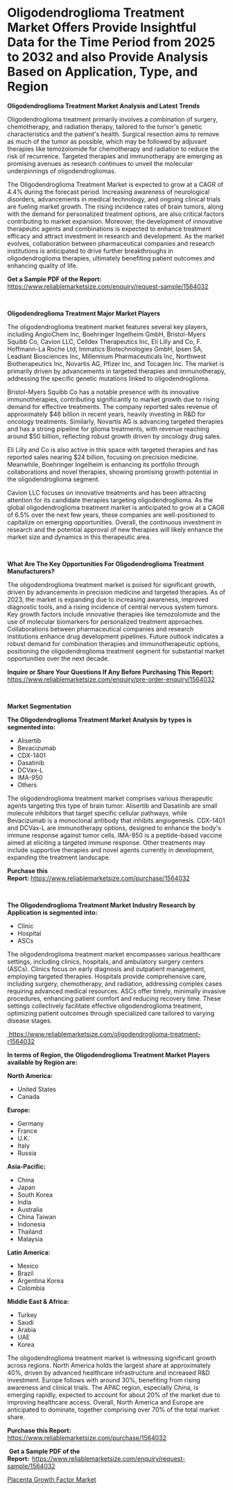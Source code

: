 <p><h1>Oligodendroglioma Treatment Market Offers Provide Insightful Data for the Time Period from 2025 to 2032 and also Provide Analysis Based on Application, Type, and Region</h1></p><p><strong>Oligodendroglioma Treatment Market Analysis and Latest Trends</strong></p>
<p><p>Oligodendroglioma treatment primarily involves a combination of surgery, chemotherapy, and radiation therapy, tailored to the tumor's genetic characteristics and the patient's health. Surgical resection aims to remove as much of the tumor as possible, which may be followed by adjuvant therapies like temozolomide for chemotherapy and radiation to reduce the risk of recurrence. Targeted therapies and immunotherapy are emerging as promising avenues as research continues to unveil the molecular underpinnings of oligodendrogliomas.</p><p>The Oligodendroglioma Treatment Market is expected to grow at a CAGR of 4.4% during the forecast period. Increasing awareness of neurological disorders, advancements in medical technology, and ongoing clinical trials are fueling market growth. The rising incidence rates of brain tumors, along with the demand for personalized treatment options, are also critical factors contributing to market expansion. Moreover, the development of innovative therapeutic agents and combinations is expected to enhance treatment efficacy and attract investment in research and development. As the market evolves, collaboration between pharmaceutical companies and research institutions is anticipated to drive further breakthroughs in oligodendroglioma therapies, ultimately benefiting patient outcomes and enhancing quality of life.</p></p>
<p><strong>Get a Sample PDF of the Report:&nbsp;</strong> <a href="https://www.reliablemarketsize.com/enquiry/request-sample/1564032?utm_campaign=3348&utm_medium=2&utm_source=Github&utm_content=ia&utm_term=08032025&utm_id=oligodendroglioma-treatment">https://www.reliablemarketsize.com/enquiry/request-sample/1564032</a></p>
<p>&nbsp;</p>
<p><strong>Oligodendroglioma Treatment Major Market Players</strong></p>
<p><p>The oligodendroglioma treatment market features several key players, including AngioChem Inc, Boehringer Ingelheim GmbH, Bristol-Myers Squibb Co, Cavion LLC, Celldex Therapeutics Inc, Eli Lilly and Co, F. Hoffmann-La Roche Ltd, Immatics Biotechnologies GmbH, Ipsen SA, Leadiant Biosciences Inc, Millennium Pharmaceuticals Inc, Northwest Biotherapeutics Inc, Novartis AG, Pfizer Inc, and Tocagen Inc. The market is primarily driven by advancements in targeted therapies and immunotherapy, addressing the specific genetic mutations linked to oligodendroglioma.</p><p>Bristol-Myers Squibb Co has a notable presence with its innovative immunotherapies, contributing significantly to market growth due to rising demand for effective treatments. The company reported sales revenue of approximately $46 billion in recent years, heavily investing in R&D for oncology treatments. Similarly, Novartis AG is advancing targeted therapies and has a strong pipeline for glioma treatments, with revenue reaching around $50 billion, reflecting robust growth driven by oncology drug sales.</p><p>Eli Lilly and Co is also active in this space with targeted therapies and has reported sales nearing $24 billion, focusing on precision medicine. Meanwhile, Boehringer Ingelheim is enhancing its portfolio through collaborations and novel therapies, showing promising growth potential in the oligodendroglioma segment.</p><p>Cavion LLC focuses on innovative treatments and has been attracting attention for its candidate therapies targeting oligodendroglioma. As the global oligodendroglioma treatment market is anticipated to grow at a CAGR of 6.5% over the next few years, these companies are well-positioned to capitalize on emerging opportunities. Overall, the continuous investment in research and the potential approval of new therapies will likely enhance the market size and dynamics in this therapeutic area.</p></p>
<p>&nbsp;</p>
<p><strong>What Are The Key Opportunities For Oligodendroglioma Treatment Manufacturers?</strong></p>
<p><p>The oligodendroglioma treatment market is poised for significant growth, driven by advancements in precision medicine and targeted therapies. As of 2023, the market is expanding due to increasing awareness, improved diagnostic tools, and a rising incidence of central nervous system tumors. Key growth factors include innovative therapies like temozolomide and the use of molecular biomarkers for personalized treatment approaches. Collaborations between pharmaceutical companies and research institutions enhance drug development pipelines. Future outlook indicates a robust demand for combination therapies and immunotherapeutic options, positioning the oligodendroglioma treatment segment for substantial market opportunities over the next decade.</p></p>
<p><strong>Inquire or Share Your Questions If Any Before Purchasing This Report:</strong> <a href="https://www.reliablemarketsize.com/enquiry/pre-order-enquiry/1564032?utm_campaign=3348&utm_medium=2&utm_source=Github&utm_content=ia&utm_term=08032025&utm_id=oligodendroglioma-treatment">https://www.reliablemarketsize.com/enquiry/pre-order-enquiry/1564032</a></p>
<p>&nbsp;</p>
<p><strong>Market Segmentation</strong></p>
<p><strong>The Oligodendroglioma Treatment Market Analysis by types is segmented into:</strong></p>
<p><ul><li>Alisertib</li><li>Bevacizumab</li><li>CDX-1401</li><li>Dasatinib</li><li>DCVax-L</li><li>IMA-950</li><li>Others</li></ul></p>
<p><p>The oligodendroglioma treatment market comprises various therapeutic agents targeting this type of brain tumor. Alisertib and Dasatinib are small molecule inhibitors that target specific cellular pathways, while Bevacizumab is a monoclonal antibody that inhibits angiogenesis. CDX-1401 and DCVax-L are immunotherapy options, designed to enhance the body's immune response against tumor cells. IMA-950 is a peptide-based vaccine aimed at eliciting a targeted immune response. Other treatments may include supportive therapies and novel agents currently in development, expanding the treatment landscape.</p></p>
<p><strong>Purchase this Report:&nbsp;</strong><a href="https://www.reliablemarketsize.com/purchase/1564032?utm_campaign=3348&utm_medium=2&utm_source=Github&utm_content=ia&utm_term=08032025&utm_id=oligodendroglioma-treatment">https://www.reliablemarketsize.com/purchase/1564032</a></p>
<p>&nbsp;</p>
<p><strong>The Oligodendroglioma Treatment Market Industry Research by Application is segmented into:</strong></p>
<p><ul><li>Clinic</li><li>Hospital</li><li>ASCs</li></ul></p>
<p><p>The oligodendroglioma treatment market encompasses various healthcare settings, including clinics, hospitals, and ambulatory surgery centers (ASCs). Clinics focus on early diagnosis and outpatient management, employing targeted therapies. Hospitals provide comprehensive care, including surgery, chemotherapy, and radiation, addressing complex cases requiring advanced medical resources. ASCs offer timely, minimally invasive procedures, enhancing patient comfort and reducing recovery time. These settings collectively facilitate effective oligodendroglioma treatment, optimizing patient outcomes through specialized care tailored to varying disease stages.</p></p>
<p><a href="https://www.reliablemarketsize.com/oligodendroglioma-treatment-r1564032?utm_campaign=3348&utm_medium=2&utm_source=Github&utm_content=ia&utm_term=08032025&utm_id=oligodendroglioma-treatment">&nbsp;https://www.reliablemarketsize.com/oligodendroglioma-treatment-r1564032</a></p>
<p><strong>In terms of Region, the Oligodendroglioma Treatment Market Players available by Region are:</strong></p>
<p>
    <p> <strong> North America: </strong>
        <ul>
            <li>United States</li>
            <li>Canada</li>
        </ul>
        </p> 
    <p> <strong> Europe: </strong>
        <ul>
            <li>Germany</li>
            <li>France</li>
            <li>U.K.</li>
            <li>Italy</li>
            <li>Russia</li>
        </ul>
        </p> 
    <p> <strong> Asia-Pacific: </strong>
        <ul>
            <li>China</li>
            <li>Japan</li>
            <li>South Korea</li>
            <li>India</li>
            <li>Australia</li>
            <li>China Taiwan</li>
            <li>Indonesia</li>
            <li>Thailand</li>
            <li>Malaysia</li>
        </ul>
        </p> 
    <p> <strong> Latin America: </strong>
        <ul>
            <li>Mexico</li>
            <li>Brazil</li>
            <li>Argentina Korea</li>
            <li>Colombia</li>
        </ul>
        </p> 
    <p> <strong> Middle East & Africa: </strong>
        <ul>
            <li>Turkey</li>
            <li>Saudi</li>
            <li>Arabia</li>
            <li>UAE</li>
            <li>Korea</li>
        </ul>
    </p>
    </p>
<p><p>The oligodendroglioma treatment market is witnessing significant growth across regions. North America holds the largest share at approximately 40%, driven by advanced healthcare infrastructure and increased R&D investment. Europe follows with around 30%, benefiting from rising awareness and clinical trials. The APAC region, especially China, is emerging rapidly, expected to account for about 20% of the market due to improving healthcare access. Overall, North America and Europe are anticipated to dominate, together comprising over 70% of the total market share.</p></p>
<p><strong>Purchase this Report: </strong><a href="https://www.reliablemarketsize.com/purchase/1564032?utm_campaign=3348&utm_medium=2&utm_source=Github&utm_content=ia&utm_term=08032025&utm_id=oligodendroglioma-treatment">https://www.reliablemarketsize.com/purchase/1564032</a></p>
<p>&nbsp;<strong>Get a Sample PDF of the Report:&nbsp;&nbsp;</strong><a href="https://www.reliablemarketsize.com/enquiry/request-sample/1564032?utm_campaign=3348&utm_medium=2&utm_source=Github&utm_content=ia&utm_term=08032025&utm_id=oligodendroglioma-treatment">https://www.reliablemarketsize.com/enquiry/request-sample/1564032</a></p>
<p><strong></strong></p>
<p><p><a href="https://github.com/felishtimoti/Market-Research-Report-List-1/blob/main/placenta-growth-factor-market.md?utm_campaign=3348&utm_medium=2&utm_source=Github&utm_content=ia&utm_term=08032025&utm_id=oligodendroglioma-treatment">Placenta Growth Factor Market</a></p></p>